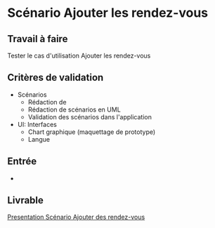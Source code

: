 # Scénario Ajouter les rendez-vous

## Travail à faire
Tester le cas d'utilisation  Ajouter les rendez-vous

## Critères de validation
- Scénarios
  - Rédaction de 
  - Rédaction de scénarios en UML
  - Validation des scénarios dans l'application
- UI: Interfaces
  - Chart graphique (maquettage de prototype)
  - Langue

## Entrée
- 
## Livrable
[Presentation Scénario Ajouter des rendez-vous ](https://docs.google.com/presentation/d/1NseD9JhM040giO7ZgcjKkrrbrzeoyQKIAd1QMdPe2V8/edit?usp=sharing)
